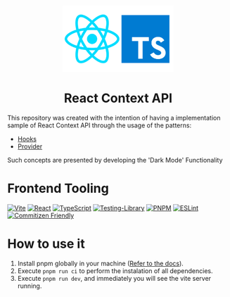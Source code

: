 <div align="center">
    <img src="./public/react-typescript-logo.png" width="50%" />
    <h1> React Context API </h1>
</div>

This repository was created with the intention of having a implementation sample
of React Context API through the usage of the patterns:

- [Hooks](https://www.patterns.dev/posts/hooks-pattern/)
- [Provider](https://www.patterns.dev/posts/provider-pattern/)

Such concepts are presented by developing the 'Dark Mode' Functionality

# Frontend Tooling

[![Vite](https://img.shields.io/badge/vite-%23646CFF.svg?style=for-the-badge&logo=vite&logoColor=white)](https://vitejs.dev)
[![React](https://img.shields.io/badge/react-%2320232a.svg?style=for-the-badge&logo=react&logoColor=%2361DAFB)](https://reactjs.org/)
[![TypeScript](https://img.shields.io/badge/typescript-%23007ACC.svg?style=for-the-badge&logo=typescript&logoColor=white)](https://www.typescriptlang.org/)
[![Testing-Library](https://img.shields.io/badge/-TestingLibrary-%23E33332?style=for-the-badge&logo=testing-library&logoColor=white)](https://testing-library.com/docs/react-testing-library/intro/)
[![PNPM](https://img.shields.io/badge/pnpm-%234a4a4a.svg?style=for-the-badge&logo=pnpm&logoColor=f69220)](https://pnpm.io/)
[![ESLint](https://img.shields.io/badge/ESLint-4B3263?style=for-the-badge&logo=eslint&logoColor=white)](https://eslint.org/)
[![Commitizen Friendly](https://img.shields.io/badge/commitizen-friendly-brightgreen.svg)](http://commitizen.github.io/cz-cli)

# How to use it

1. Install pnpm globally in your machine ([Refer to the docs](https://pnpm.io/installation)).
2. Execute `pnpm run ci` to perform the instalation of all dependencies.
3. Execute `pnpm run dev`, and immediately you will see the vite server running.
